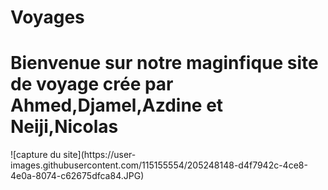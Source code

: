 # Voyages
<h1>Bienvenue sur notre maginfique site de voyage crée par Ahmed,Djamel,Azdine et Neiji,Nicolas </h1>
![capture du site](https://user-images.githubusercontent.com/115155554/205248148-d4f7942c-4ce8-4e0a-8074-c62675dfca84.JPG)
